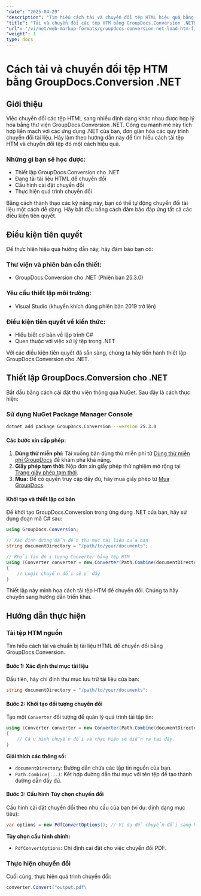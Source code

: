 ```yaml
---
"date": "2025-04-29"
"description": "Tìm hiểu cách tải và chuyển đổi tệp HTML hiệu quả bằng GroupDocs.Conversion cho .NET. Hướng dẫn này bao gồm thiết lập, cấu hình và ứng dụng thực tế."
"title": "Tải và chuyển đổi các tệp HTM bằng GroupDocs.Conversion .NET&#58; Hướng dẫn từng bước"
"url": "/vi/net/web-markup-formats/groupdocs-conversion-net-load-htm-files/"
"weight": 1
type: docs
---
```

# Cách tải và chuyển đổi tệp HTM bằng GroupDocs.Conversion .NET

## Giới thiệu

Việc chuyển đổi các tệp HTML sang nhiều định dạng khác nhau được hợp lý hóa bằng thư viện GroupDocs.Conversion .NET. Công cụ mạnh mẽ này tích hợp liền mạch với các ứng dụng .NET của bạn, đơn giản hóa các quy trình chuyển đổi tài liệu. Hãy làm theo hướng dẫn này để tìm hiểu cách tải tệp HTM và chuyển đổi tệp đó một cách hiệu quả.

### Những gì bạn sẽ học được:
- Thiết lập GroupDocs.Conversion cho .NET
- Đang tải tài liệu HTML để chuyển đổi
- Cấu hình cài đặt chuyển đổi
- Thực hiện quá trình chuyển đổi

Bằng cách thành thạo các kỹ năng này, bạn có thể tự động chuyển đổi tài liệu một cách dễ dàng. Hãy bắt đầu bằng cách đảm bảo đáp ứng tất cả các điều kiện tiên quyết.

## Điều kiện tiên quyết

Để thực hiện hiệu quả hướng dẫn này, hãy đảm bảo bạn có:

### Thư viện và phiên bản cần thiết:
- GroupDocs.Conversion cho .NET (Phiên bản 25.3.0)
  

### Yêu cầu thiết lập môi trường:
- Visual Studio (khuyến khích dùng phiên bản 2019 trở lên)

### Điều kiện tiên quyết về kiến thức:
- Hiểu biết cơ bản về lập trình C#
- Quen thuộc với việc xử lý tệp trong .NET

Với các điều kiện tiên quyết đã sẵn sàng, chúng ta hãy tiến hành thiết lập GroupDocs.Conversion cho .NET.

## Thiết lập GroupDocs.Conversion cho .NET

Bắt đầu bằng cách cài đặt thư viện thông qua NuGet. Sau đây là cách thực hiện:

### Sử dụng NuGet Package Manager Console
```bash
dotnet add package GroupDocs.Conversion --version 25.3.0
```

#### Các bước xin cấp phép:
1. **Dùng thử miễn phí:** Tải xuống bản dùng thử miễn phí từ [Dùng thử miễn phí GroupDocs](https://releases.groupdocs.com/conversion/net/) để khám phá khả năng.
2. **Giấy phép tạm thời:** Nộp đơn xin giấy phép thử nghiệm mở rộng tại [Trang giấy phép tạm thời](https://purchase.groupdocs.com/temporary-license/).
3. **Mua:** Để có quyền truy cập đầy đủ, hãy mua giấy phép từ [Mua GroupDocs](https://purchase.groupdocs.com/buy).

#### Khởi tạo và thiết lập cơ bản

Để khởi tạo GroupDocs.Conversion trong ứng dụng .NET của bạn, hãy sử dụng đoạn mã C# sau:

```csharp
using GroupDocs.Conversion;

// Xác định đường dẫn đến thư mục tài liệu của bạn
string documentDirectory = "/path/to/your/documents";

// Khởi tạo đối tượng Converter bằng tệp HTM
using (Converter converter = new Converter(Path.Combine(documentDirectory, "sample.htm")))
{
    // Logic chuyển đổi sẽ ở đây
}
```

Thiết lập này minh họa cách tải tệp HTM để chuyển đổi. Chúng ta hãy chuyển sang hướng dẫn triển khai.

## Hướng dẫn thực hiện

### Tải tệp HTM nguồn

Tìm hiểu cách tải và chuẩn bị tài liệu HTML để chuyển đổi bằng GroupDocs.Conversion.

#### Bước 1: Xác định thư mục tài liệu
Đầu tiên, hãy chỉ định thư mục lưu trữ tài liệu của bạn:

```csharp
string documentDirectory = "/path/to/your/documents";
```

#### Bước 2: Khởi tạo đối tượng chuyển đổi
Tạo một `Converter` đối tượng để quản lý quá trình tải tập tin:

```csharp
using (Converter converter = new Converter(Path.Combine(documentDirectory, "sample.htm")))
{
    // Cấu hình chuyển đổi và thực hiện sẽ diễn ra tại đây.
}
```

**Giải thích các thông số:**
- `documentDirectory`: Đường dẫn chứa các tập tin nguồn của bạn.
- `Path.Combine(...)`: Kết hợp đường dẫn thư mục với tên tệp để tạo thành đường dẫn đầy đủ.

#### Bước 3: Cấu hình Tùy chọn chuyển đổi
Cấu hình cài đặt chuyển đổi theo nhu cầu của bạn (ví dụ: định dạng mục tiêu):

```csharp
var options = new PdfConvertOptions(); // Ví dụ để chuyển đổi sang PDF
```

**Tùy chọn cấu hình chính:**
- `PdfConvertOptions`: Chỉ định cài đặt cho việc chuyển đổi PDF.

### Thực hiện chuyển đổi
Cuối cùng, thực hiện quá trình chuyển đổi:

```csharp
converter.Convert("output.pdf\
